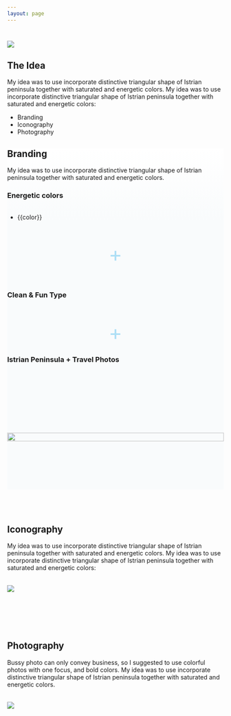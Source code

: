 ```yaml
---
layout: page
---
```


<ProjectHeader
  title="Share Istria"
  subtitle="Creative Tourism Campaign"
  description="Is therm i never herd befor starting to work for Agrivi. While Idea seamed ridiculus to me at first, I found out what such software can actualy do. So I decided to join and go on the journay, that ended too soon."
  accentColor="#0CB9A3"
/>
<div class="hero hero-width">
  <img src="@/assets/images/stjepangrgic-projects-share-istria.jpg">
</div>

## The Idea
My idea was to use incorporate distinctive triangular shape of Istrian peninsula together with saturated and energetic colors. My idea was to use incorporate distinctive triangular shape of Istrian peninsula together with saturated and energetic colors:

- Branding
- Iconography
- Photography

<div class="gradient full-width">

<div class="grid text-width">

## Branding
My idea was to use incorporate distinctive triangular shape of Istrian peninsula together with saturated and energetic colors.

### Energetic colors

<ul class="colors">
  <li v-for="color in colors" :style="{ backgroundColor: color }">
    <span>{{color}}</span>
  </li>
</ul>

<div class="test">
  <div class="clean">
    <span class="plus">+</span>
    <h3>Clean & Fun Type</h3>
    <img src="@/assets/images/stjepangrgic-projects-share-istria-font@2x.png" alt="">
  </div>
  <div class="plus">+</div>
  <div class="peninsula">
    <h3>Istrian Peninsula + Travel Photos</h3>
    <img src="@/assets/images/stjepangrgic-projects-share-istria-peninsula@2x.png" alt="">
  </div>
</div>

<div class="logo">
  <img src="@/assets/images/stjepangrgic-projects-share-istria-logo@2x.png" alt="">
</div>

</div>

</div> <!-- Gradient END -->

## Iconography
My idea was to use incorporate distinctive triangular shape of Istrian peninsula together with saturated and energetic colors. My idea was to use incorporate distinctive triangular shape of Istrian peninsula together with saturated and energetic colors:

<div class="img-icons icon-width">
  <img src="@/assets/images/stjepangrgic-projects-share-istria-icons@2x.jpg">
</div>

## Photography
Bussy photo can only convey business, so I suggested to use colorful photos with one focus, and bold colors. My idea was to use incorporate distinctive triangular shape of Istrian peninsula together with saturated and energetic colors.

<div class="photograhy icon-width">
  <img src="@/assets/images/stjepangrgic-projects-share-istria-photography@2x.png">
</div>


<script>
import slink from '@/theme/components/slink.vue'
import ProjectHeader from '@/theme/components/ProjectHeader.vue'
export default {
  components: {
    slink, ProjectHeader
  },
  data() {
    return {
      colors: [
        '#4640AC',
        '#BF54AD',
        '#00A0E6',
        '#FFC41F',
        '#FF514D',
        '#47B900'
      ]
    }
  }
}
</script>

<style lang="stylus" scoped>
  .hero {
    margin-top: 2.5rem;
    margin-bottom: 1.5rem;
  }
  .test {
    margin-top: 3rem;
    max-width: 970px;
    margin-left: auto;
    margin-right: auto;
    display: grid;
    /*grid-template-columns: repeat(auto-fit, minmax(100px, 1fr));*/
    grid-template-columns 1fr 1fr 1fr
    align-items: center;

    h3 {
      padding-left: 0;
      margin-bottom: 3rem;
    }
    .clean {
      height: 100%;
      display: flex;
      flex-direction: column;

      .plus {
        margin-bottom: 2rem;
      }
    }
  }
  .plus {
    opacity: 0.3;
    font-size: 48px;
    color: #00A0E6;
    letter-spacing: 0.47px;
    text-align: center;
    font-weight: 400;
    /*justify-content: center;*/
  }
  .gradient {
    background-image: linear-gradient(180deg, #FFFFFF 0%, #F9FBFC 21%);
    margin-bottom: 5rem;
  }

  .logo {
    padding: 7rem 0;
    display: flex;
    justify-content: center;
    img {
      align-self: center
      max-width: 613px;
      width: 100%;
    }
  }
  .colors {
    margin-top: 2rem;
    list-style: none
    display grid
    padding-left: 0rem;
    padding-right: 0rem;
    /*grid-template-columns repeat(6, 1fr);*/
    grid-template-columns: repeat(auto-fit, minmax(100px, 1fr));
    grid-column-gap 16px
    grid-row-gap 16px

    li {
      padding: 0;
      margin: 0;
      height: 120px;
      display: flex;
      border-radius: 3px;
      box-shadow: 0 2px 13px 0 rgba(110,114,120,0.15);
      overflow: hidden;
      span {
        padding-left: 1rem;
        align-self: flex-end;
        width: 100%;
        background-color: #fff;
        font-size: 1rem;
        line-height: 2.5;
      }
    }
  }

  .img-icons {
    margin-top: 2rem;
    margin-bottom: 7rem;
  }

  .photograhy {
    margin-top: 2rem;
  }
</style>